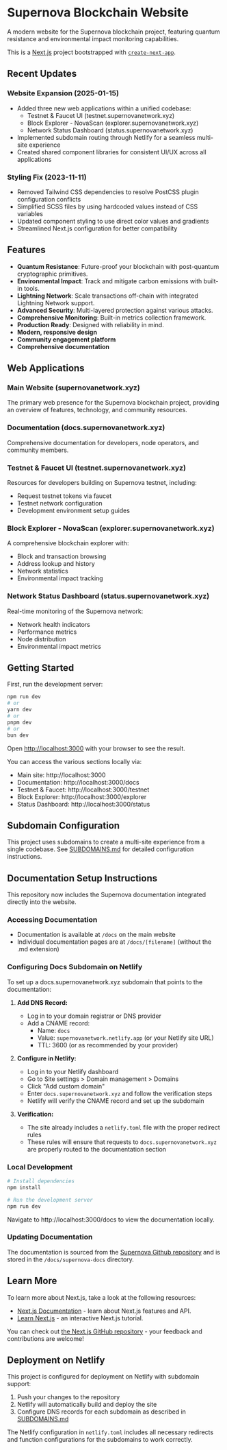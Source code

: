 # Supernova Blockchain Website

A modern website for the Supernova blockchain project, featuring quantum resistance and environmental impact monitoring capabilities.

This is a [Next.js](https://nextjs.org) project bootstrapped with [`create-next-app`](https://nextjs.org/docs/app/api-reference/cli/create-next-app).

## Recent Updates

### Website Expansion (2025-01-15)
- Added three new web applications within a unified codebase:
  - Testnet & Faucet UI (testnet.supernovanetwork.xyz)
  - Block Explorer - NovaScan (explorer.supernovanetwork.xyz)
  - Network Status Dashboard (status.supernovanetwork.xyz)
- Implemented subdomain routing through Netlify for a seamless multi-site experience
- Created shared component libraries for consistent UI/UX across all applications

### Styling Fix (2023-11-11)
- Removed Tailwind CSS dependencies to resolve PostCSS plugin configuration conflicts
- Simplified SCSS files by using hardcoded values instead of CSS variables
- Updated component styling to use direct color values and gradients
- Streamlined Next.js configuration for better compatibility

## Features

- **Quantum Resistance**: Future-proof your blockchain with post-quantum cryptographic primitives.
- **Environmental Impact**: Track and mitigate carbon emissions with built-in tools.
- **Lightning Network**: Scale transactions off-chain with integrated Lightning Network support.
- **Advanced Security**: Multi-layered protection against various attacks.
- **Comprehensive Monitoring**: Built-in metrics collection framework.
- **Production Ready**: Designed with reliability in mind.
- **Modern, responsive design**
- **Community engagement platform**
- **Comprehensive documentation**

## Web Applications

### Main Website (supernovanetwork.xyz)
The primary web presence for the Supernova blockchain project, providing an overview of features, technology, and community resources.

### Documentation (docs.supernovanetwork.xyz)
Comprehensive documentation for developers, node operators, and community members.

### Testnet & Faucet UI (testnet.supernovanetwork.xyz)
Resources for developers building on Supernova testnet, including:
- Request testnet tokens via faucet
- Testnet network configuration
- Development environment setup guides

### Block Explorer - NovaScan (explorer.supernovanetwork.xyz)
A comprehensive blockchain explorer with:
- Block and transaction browsing
- Address lookup and history
- Network statistics
- Environmental impact tracking

### Network Status Dashboard (status.supernovanetwork.xyz)
Real-time monitoring of the Supernova network:
- Network health indicators
- Performance metrics
- Node distribution
- Environmental impact metrics

## Getting Started

First, run the development server:

```bash
npm run dev
# or
yarn dev
# or
pnpm dev
# or
bun dev
```

Open [http://localhost:3000](http://localhost:3000) with your browser to see the result.

You can access the various sections locally via:
- Main site: http://localhost:3000
- Documentation: http://localhost:3000/docs
- Testnet & Faucet: http://localhost:3000/testnet
- Block Explorer: http://localhost:3000/explorer
- Status Dashboard: http://localhost:3000/status

## Subdomain Configuration

This project uses subdomains to create a multi-site experience from a single codebase. See [SUBDOMAINS.md](SUBDOMAINS.md) for detailed configuration instructions.

## Documentation Setup Instructions

This repository now includes the Supernova documentation integrated directly into the website.

### Accessing Documentation

- Documentation is available at `/docs` on the main website
- Individual documentation pages are at `/docs/[filename]` (without the .md extension)

### Configuring Docs Subdomain on Netlify

To set up a docs.supernovanetwork.xyz subdomain that points to the documentation:

1. **Add DNS Record:**
   - Log in to your domain registrar or DNS provider
   - Add a CNAME record:
     - Name: `docs`
     - Value: `supernovanetwork.netlify.app` (or your Netlify site URL)
     - TTL: 3600 (or as recommended by your provider)

2. **Configure in Netlify:**
   - Log in to your Netlify dashboard
   - Go to Site settings > Domain management > Domains
   - Click "Add custom domain"
   - Enter `docs.supernovanetwork.xyz` and follow the verification steps
   - Netlify will verify the CNAME record and set up the subdomain

3. **Verification:**
   - The site already includes a `netlify.toml` file with the proper redirect rules
   - These rules will ensure that requests to `docs.supernovanetwork.xyz` are properly routed to the documentation section

### Local Development

```bash
# Install dependencies
npm install

# Run the development server
npm run dev
```

Navigate to http://localhost:3000/docs to view the documentation locally.

### Updating Documentation

The documentation is sourced from the [Supernova Github repository](https://github.com/mjohnson518/supernova) and is stored in the `/docs/supernova-docs` directory.

## Learn More

To learn more about Next.js, take a look at the following resources:

- [Next.js Documentation](https://nextjs.org/docs) - learn about Next.js features and API.
- [Learn Next.js](https://nextjs.org/learn) - an interactive Next.js tutorial.

You can check out [the Next.js GitHub repository](https://github.com/vercel/next.js) - your feedback and contributions are welcome!

## Deployment on Netlify

This project is configured for deployment on Netlify with subdomain support:

1. Push your changes to the repository
2. Netlify will automatically build and deploy the site
3. Configure DNS records for each subdomain as described in [SUBDOMAINS.md](SUBDOMAINS.md)

The Netlify configuration in `netlify.toml` includes all necessary redirects and function configurations for the subdomains to work correctly.

